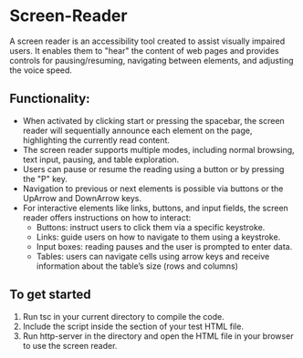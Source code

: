 # Screen-Reader

A screen reader is an accessibility tool created to assist visually impaired users. It enables them to "hear" the content of web pages and provides controls for pausing/resuming, navigating between elements, and adjusting the voice speed.

## Functionality: 
- When activated by clicking start or pressing the spacebar, the screen reader will sequentially announce each element on the page, highlighting the currently read content.
- The screen reader supports multiple modes, including normal browsing, text input, pausing, and table exploration.
- Users can pause or resume the reading using a button or by pressing the "P" key.
- Navigation to previous or next elements is possible via buttons or the UpArrow and DownArrow keys.
- For interactive elements like links, buttons, and input fields, the screen reader offers instructions on how to interact:
    - Buttons: instruct users to click them via a specific keystroke.
    - Links: guide users on how to navigate to them using a keystroke.
    - Input boxes: reading pauses and the user is prompted to enter data.
    - Tables: users can navigate cells using arrow keys and receive information about the table’s size (rows and columns)

## To get started
1. Run tsc in your current directory to compile the code.
2. Include the script <script type="module" src="../screenreader.js"></script> inside the <head> section of your test HTML file.
3. Run http-server in the directory and open the HTML file in your browser to use the screen reader.


